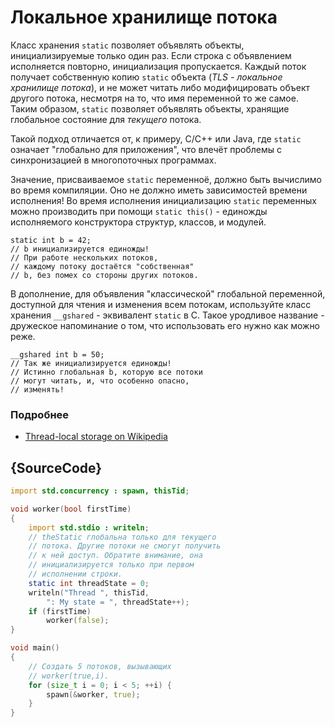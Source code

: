 # Локальное хранилище потока

Класс хранения `static` позволяет объявлять объекты,
инициализируемые только один раз. Если строка с
объявлением исполняется повторно, инициализация
пропускается.
Каждый поток получает собственную копию
`static` объекта (*TLS - локальное хранилище потока*),
и не может читать либо модифицировать объект другого
потока, несмотря на то, что имя переменной то же
самое. Таким образом, `static` позволяет
объявлять объекты, хранящие глобальное состояние
для *текущего* потока.

Такой подход отличается от, к примеру, C/C++ или Java,
где `static` означает "глобально для приложения",
что влечёт проблемы с синхронизацией в многопоточных
программах.

Значение, присваиваемое `static` переменноё,
должно быть вычислимо во время компиляции. Оно не должно
иметь зависимостей времени исполнения! Во время исполнения
инициализацию `static` переменных можно производить
при помощи `static this()` - единожды исполняемого
конструктора структур, классов, и модулей.

    static int b = 42;
    // b инициализируется единожды!
    // При работе нескольких потоков,
    // каждому потоку достаётся "собственная"
    // b, без помех со стороны других потоков.

В дополнение, для объявления "классической" глобальной
переменной, доступной для чтения и изменения всем
потокам, используйте класс хранения `__gshared` -
эквивалент `static` в C.
Такое уродливое название - дружеское напоминание о
том, что использовать его нужно как можно реже.

    __gshared int b = 50;
    // Так же инициализируется единожды!
    // Истинно глобальная b, которую все потоки
    // могут читать, и, что особенно опасно,
    // изменять!

### Подробнее

- [Thread-local storage on Wikipedia](https://en.wikipedia.org/wiki/Thread-local_storage)

## {SourceCode}

```d
import std.concurrency : spawn, thisTid;

void worker(bool firstTime)
{
    import std.stdio : writeln;
    // theStatic глобальна только для текущего
    // потока. Другие потоки не смогут получить
    // к ней доступ. Обратите внимание, она
    // инициализируется только при первом
    // исполнении строки.
    static int threadState = 0;
    writeln("Thread ", thisTid,
        ": My state = ", threadState++);
    if (firstTime)
        worker(false);
}

void main()
{
    // Создать 5 потоков, вызывающих
    // worker(true,i).
    for (size_t i = 0; i < 5; ++i) {
        spawn(&worker, true);
    }
}
```
